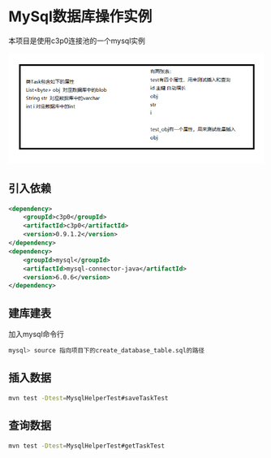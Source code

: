 # MySql数据库操作实例
本项目是使用c3p0连接池的一个mysql实例

![1](imgs/1.png)
## 引入依赖
```xml
<dependency>
	<groupId>c3p0</groupId>
	<artifactId>c3p0</artifactId>
	<version>0.9.1.2</version>
</dependency>
<dependency>
	<groupId>mysql</groupId>
	<artifactId>mysql-connector-java</artifactId>
	<version>6.0.6</version>
</dependency>
```

## 建库建表
加入mysql命令行
```bash
mysql> source 指向项目下的create_database_table.sql的路径
```
## 插入数据
```bash
mvn test -Dtest=MysqlHelperTest#saveTaskTest
```

## 查询数据
```bash
mvn test -Dtest=MysqlHelperTest#getTaskTest
```